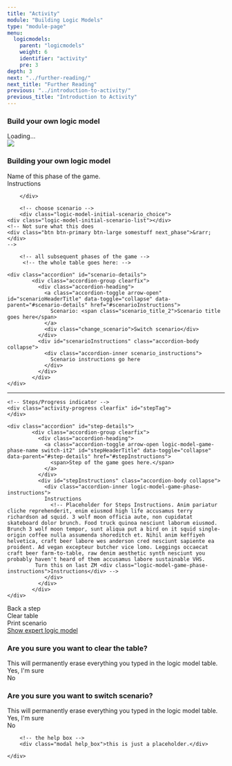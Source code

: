 ```yaml
---
title: "Activity"
module: "Building Logic Models"
type: "module-page"
menu:
  logicmodels:
    parent: "logicmodels"
    weight: 6
    identifier: "activity"
    pre: 3
depth: 3
next: "../further-reading/"
next_title: "Further Reading"
previous: "../introduction-to-activity/"
previous_title: "Introduction to Activity"
---
```

<div class="logicmodels"><div class="pageblock logic-model-activity"><h3>Build your own logic model</h3><div class="loading-overlay">Loading...</div>
<div class="logic-model-container">
	<div id="phase_container">
<div class="phtc_print_logo print_only"><img src="img/region2phtc-logo_horizontal.png" /></div>
        <h3 class="print_only">Building your own logic model</h3>
		<div class="scenario-list-stage">
			<div class="logic-model-game-phase-name">Name of this phase of the game.</div>
			<div class="logic-model-game-phase-instructions">Instructions</div>
			
		</div>

		<!-- choose scenario -->
		<div class="logic-model-initial-scenario_choice">
	<div class="logic-model-initial-scenario-list"></div>
	<!-- Not sure what this does
	<div class="btn btn-primary btn-large somestuff next_phase">&rarr;</div>
	-->
</div>

		
		<!-- all subsequent phases of the game -->
		 <!-- the whole table goes here: -->
<div class="scenario-step-stage">

    <div class="accordion" id="scenario-details">
            <div class="accordion-group clearfix">
              <div class="accordion-heading">
                <a class="accordion-toggle arrow-open" id="scenarioHeaderTitle" data-toggle="collapse" data-parent="#scenario-details" href="#scenarioInstructions">
                  Scenario: <span class="scenario_title_2">Scenario title goes here</span>
                </a>
                <div class="change_scenario">Switch scenario</div>
              </div>
              <div id="scenarioInstructions" class="accordion-body collapse">
                <div class="accordion-inner scenario_instructions">
                  Scenario instructions go here
                </div>
              </div>
            </div>
    </div>

<hr />

    <!-- Steps/Progress indicator -->
    <div class="activity-progress clearfix" id="stepTag">
    </div>

    <div class="accordion" id="step-details">
            <div class="accordion-group clearfix">
              <div class="accordion-heading">
                <a class="accordion-toggle arrow-open logic-model-game-phase-name switch-it2" id="stepHeaderTitle" data-toggle="collapse" data-parent="#step-details" href="#stepInstructions">
                  <span>Step of the game goes here.</span>
                </a>
              </div>
              <div id="stepInstructions" class="accordion-body collapse">
                <div class="accordion-inner logic-model-game-phase-instructions">
                Instructions
                  <!-- Placeholder for Steps Instructions. Anim pariatur cliche reprehenderit, enim eiusmod high life accusamus terry richardson ad squid. 3 wolf moon officia aute, non cupidatat skateboard dolor brunch. Food truck quinoa nesciunt laborum eiusmod. Brunch 3 wolf moon tempor, sunt aliqua put a bird on it squid single-origin coffee nulla assumenda shoreditch et. Nihil anim keffiyeh helvetica, craft beer labore wes anderson cred nesciunt sapiente ea proident. Ad vegan excepteur butcher vice lomo. Leggings occaecat craft beer farm-to-table, raw denim aesthetic synth nesciunt you probably haven't heard of them accusamus labore sustainable VHS.
             Turn this on last ZM <div class="logic-model-game-phase-instructions">Instructions</div> -->
                </div>
              </div>
            </div>
    </div>

</div><!-- /.scenario-step-stage -->
         
<div class="table-toolbar">
    <div class="previous_phase btn-logicmodel btn-info"><i class="icon-arrow-left icon-white"></i> Back a step</div>
    <div class="wipe-table-button btn-logicmodel btn-info"><i class="icon-trash icon-white"></i> Clear table</div>
    <!-- <div class="change_scenario btn-logicmodel btn-info"><i class="icon-refresh icon-white"></i> Switch scenario</div>-->
    <div class="print_scenario btn-logicmodel btn-info"><i class="icon-print icon-white"></i> Print scenario</div>
    <div class ="show_expert_logic_model_link_div btn-logicmodel btn-info">
        <i class="icon-file icon-white"></i> <a target="_blank" href="" class="show_expert_logic_model_link">Show expert logic model</a>
    </div>
</div>

<div class="modal wipe-table-button-div">
    <div class="modal-header help-header">
        <h3>Are you sure you want to clear the table?</h3>
    </div>
    <div class="modal-body">
        <div>
        This will permanently erase everything you typed in the logic model table.
        </div>
    </div>
    <div class="modal-footer">
        <div class = "wipe-table-confirm-button btn-logicmodel btn-danger">
        Yes, I'm sure
        </div>
        <div class = "wipe-table-cancel-button btn-logicmodel btn-success">
        No
        </div>
    </div>
</div>

<div class="modal switch-scenario-warning">
    <div class="modal-header help-header">
        <h3>Are you sure you want to switch scenario?</h3>
    </div>
    <div class="modal-body">
        <div>
        This will permanently erase everything you typed in the logic model table.
        </div>
    </div>
    <div class="modal-footer">
        <div class = "change_scenario_confirm btn-logicmodel btn-danger">
        Yes, I'm sure
        </div>
        <div class = "change_scenario_cancel btn-logicmodel btn-success">
        No
        </div>
    </div>
</div>


<div class="print-break clearfix"></div>

<!-- the whole table goes here: -->
<div class="logic-model-columns clearfix"></div>

		<!-- the help box -->
		<div class="modal help_box">this is just a placeholder.</div>
<script type="text/template" id="logic-model-help-box">
    <div class="modal-header help-header">
        <button class="close">×</button>
        <h3><%=help_title%> column</h3>
    </div>
    <div class="modal-body">
        <div>
        <%=help_meaning%>
        <%=help_body%>
        </div>
    </div>
    <div class="modal-footer">
        <div class="btn btn-logicmodel btn-success">Close</div>
    </div>
</script>

	</div>
</div>

<script type="text/javascript" language="javascript">
    jQuery(document).ready(function(jQuery){
        jQuery(".collapse").collapse();
        jQuery('#scenarioInstructions').on('show hide', function(e){
            jQuery('#scenarioHeaderTitle').toggleClass('arrow-open arrow-close', 200);
        });
        jQuery('#stepInstructions').on('show hide', function(e){
            jQuery('#stepHeaderTitle').toggleClass('arrow-open arrow-close', 200);
        });
    });
</script>
</div></div>